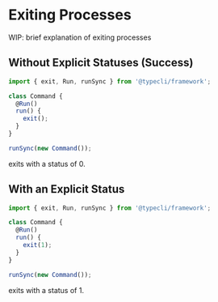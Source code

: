 # Exiting Processes

WIP: brief explanation of exiting processes

## Without Explicit Statuses (Success)

```ts
import { exit, Run, runSync } from '@typecli/framework';

class Command {
  @Run()
  run() {
    exit();
  }
}

runSync(new Command());
```

exits with a status of 0.

## With an Explicit Status

```ts
import { exit, Run, runSync } from '@typecli/framework';

class Command {
  @Run()
  run() {
    exit(1);
  }
}

runSync(new Command());
```

exits with a status of 1.

